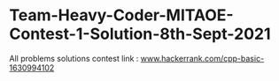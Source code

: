 # Team-Heavy-Coder-MITAOE-Contest-1-Solution-8th-Sept-2021
All problems solutions
contest link : www.hackerrank.com/cpp-basic-1630994102
